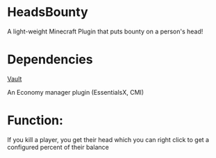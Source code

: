 # HeadsBounty
A light-weight Minecraft Plugin that puts bounty on a person's head!

# Dependencies
   [Vault](https://www.spigotmc.org/resources/vault.34315/)

  An Economy manager plugin (EssentialsX, CMI)

# Function:
   If you kill a player, you get their head which you can right click to get a configured percent of their balance
